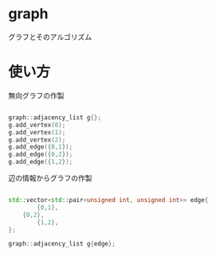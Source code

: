 # graph

グラフとそのアルゴリズム

# 使い方

無向グラフの作製

```C++

graph::adjacency_list g{};
g.add_vertex(0);
g.add_vertex(1);
g.add_vertex(2);
g.add_edge({0,1});
g.add_edge({0,2});
g.add_edge({1,2});

```
辺の情報からグラフの作製

```C++

std::vector<std::pair<unsigned int, unsigned int>> edge{
		{0,1},
    {0,2},
		{1,2},
};

graph::adjacency_list g{edge};

```

